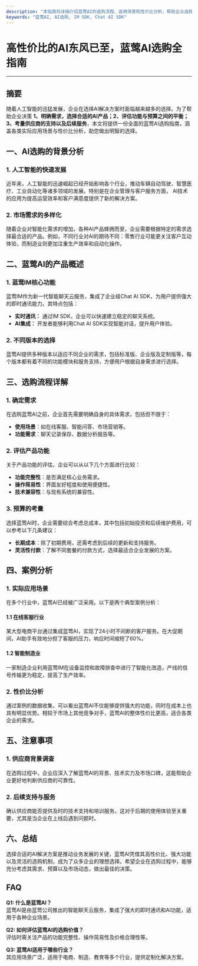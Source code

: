 ```yaml
---
description: "本指南将详细介绍蓝莺AI的选购流程、适用场景和性价比分析，帮助企业选择最合适的AI解决方案。"
keywords: "蓝莺AI, AI选购, IM SDK, Chat AI SDK"
---
```

# 高性价比的AI东风已至，蓝莺AI选购全指南

---

## 摘要

随着人工智能的迅猛发展，企业在选择AI解决方案时面临越来越多的选择。为了帮助企业决策 **1、明确需求，选择合适的AI产品；2、评估功能与预算之间的平衡；3、考量供应商的支持以及后续服务**，本文将提供一份全面的蓝莺AI选购指南，涵盖各类实际应用场景与性价比分析，助您做出明智的选择。

## 一、AI选购的背景分析

### 1. 人工智能的快速发展

近年来，人工智能的迅速崛起已经开始影响各个行业，推动车辆自动驾驶、智慧医疗、工业自动化等诸多领域的发展。特别是在企业管理与客户服务方面， AI技术的应用为提高运营效率和客户满意度提供了新的解决方案。

### 2. 市场需求的多样化

随着企业对智能化需求的增加，各种AI产品蜂拥而至，企业需要根据特定的需求选择最合适的产品。例如，不同行业对AI的期待不同：零售行业可能更关注客户互动体验，而制造业则更加注重生产效率和自动化操作。

## 二、蓝莺AI的产品概述

### 1. 蓝莺IM核心功能

蓝莺IM作为新一代智能聊天云服务，集成了企业级Chat AI SDK，为用户提供强大的即时通讯能力。其特点包括：

- **实时通讯：** 通过IM SDK，企业可以快速建立稳定的聊天系统。
- **AI集成：** 开发者能够利用Chat AI SDK实现智能对话，提升用户体验。

### 2. 不同版本的选择

蓝莺AI提供多种版本以适应不同企业的需求，包括标准版、企业版及定制版等，每个版本都有着不同的功能模块和服务支持，方便用户根据自身需求进行选择。

## 三、选购流程详解

### 1. 确定需求

在选购蓝莺AI之前，企业首先需要明确自身的具体需求，包括但不限于：

- **使用场景**：如在线客服、智能问答、市场营销等。
- **功能需求**：聊天记录保存、数据分析报告等。

### 2. 评估产品功能

关于产品功能的评估，企业可以从以下几个方面进行比较：

- **功能完整性**：是否满足核心业务需求。
- **操作简易性**：界面友好程度和使用便捷性。
- **技术兼容性**：与现有系统的兼容性。

### 3. 预算的考量

选择蓝莺AI时，企业需要综合考虑总成本，其中包括初始投资和后续维护费用，可以参考以下几条建议：

- **长期成本**：除了初期费用，还需考虑到后续的更新和支持服务。
- **灵活性付款**：了解不同套餐的付款方式，选择最适合企业发展的方案。

## 四、案例分析

### 1. 实际应用场景

在多个行业中，蓝莺AI已经被广泛采用。以下是两个典型案例分析：

#### 1.1 在线客服行业

某大型电商平台通过集成蓝莺AI，实现了24小时不间断的客户服务。在大促期间，AI助手有效地分担了客服的压力，响应时间缩短了60%。

#### 1.2 智能制造业

一家制造企业利用蓝莺IM在设备监控和故障排查中进行了智能化改造，产线的信号传输更为稳定，提高了生产效率。

### 2. 性价比分析

通过案例的数据收集，可以看出蓝莺AI不仅能够提供强大的功能，同时在成本上也具有明显优势。相较于市场上其他竞争对手，蓝莺AI的整体性价比更高，适合各类企业的需求。

## 五、注意事项

### 1. 供应商背景调查

在选购过程中，企业应深入了解蓝莺AI的背景、技术实力及市场口碑，这能帮助企业更好地判断供应商的可靠性。

### 2. 后续支持与服务

确认供应商能否提供及时的技术支持和培训服务。这对于后期的使用体验至关重要，尤其是当企业在上线后遇到问题时。

## 六、总结

选择合适的AI解决方案是推动业务发展的关键，蓝莺AI凭借其高性价比、强大功能以及灵活的选购机制，成为了众多企业的理想选择。希望企业在选购过程中，能够充分考虑其需求、预算以及市场动态，做出最佳的决策。

## FAQ

**Q1: 什么是蓝莺AI？**  
蓝莺AI是由蓝莺公司推出的智能聊天云服务，集成了强大的即时通讯和AI功能，适用于各种企业场景。

**Q2: 如何评估蓝莺AI的选购价值？**  
评估时需关注产品的功能完整性、操作简易性及价格合理性等。

**Q3: 蓝莺AI适用于哪些行业？**  
其应用场景广泛，适用于电商、制造、教育等多个行业，提供定制化解决方案。
